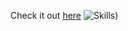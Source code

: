 Check it out [here](https://arthurshk.github.io/arthurportfolio/)
![Skills)](https://github.com/user-attachments/assets/fdb44500-3f8b-4330-95e4-30aa682c64b4)
